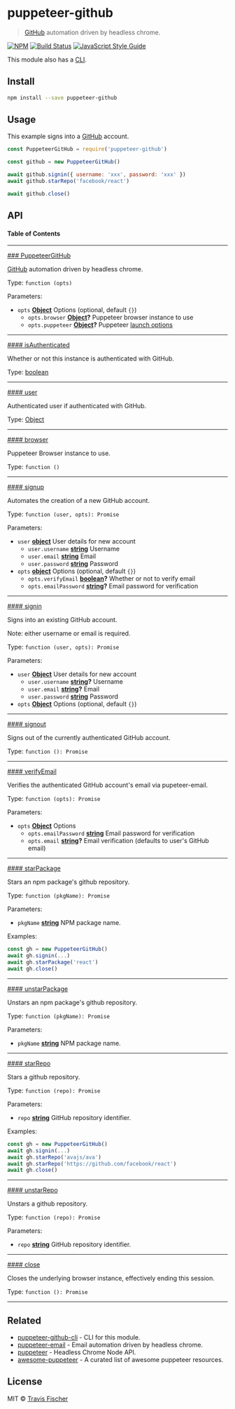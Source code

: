 # puppeteer-github

> [GitHub](https://github.com) automation driven by headless chrome.

[![NPM](https://img.shields.io/npm/v/puppeteer-github.svg)](https://www.npmjs.com/package/puppeteer-github) [![Build Status](https://travis-ci.com/transitive-bullshit/puppeteer-github.svg?branch=master)](https://travis-ci.com/transitive-bullshit/puppeteer-github) [![JavaScript Style Guide](https://img.shields.io/badge/code_style-standard-brightgreen.svg)](https://standardjs.com)

This module also has a [CLI](https://github.com/transitive-bullshit/puppeteer-github-cli).

## Install

```bash
npm install --save puppeteer-github
```

## Usage

This example signs into a [GitHub](https://github.com) account.

```js
const PuppeteerGitHub = require('puppeteer-github')

const github = new PuppeteerGitHub()

await github.signin({ username: 'xxx', password: 'xxx' })
await github.starRepo('facebook/react')

await github.close()
```

## API

<!-- Generated by documentation.js. Update this documentation by updating the source code. -->

#### Table of Contents

* * *

[### PuppeteerGitHub](https://github.com/transitive-bullshit/puppeteer-github/blob/a229dc8316b38385dd7729d586e0ae5732568c53/index.js#L20-L199 "Source code on GitHub")

[GitHub](https://github.com) automation driven by headless chrome.

Type: `function (opts)`

Parameters:

-   `opts` **[Object](https://developer.mozilla.org/docs/Web/JavaScript/Reference/Global_Objects/Object)** Options (optional, default `{}`)
    -   `opts.browser` **[Object](https://developer.mozilla.org/docs/Web/JavaScript/Reference/Global_Objects/Object)?** Puppeteer browser instance to use
    -   `opts.puppeteer` **[Object](https://developer.mozilla.org/docs/Web/JavaScript/Reference/Global_Objects/Object)?** Puppeteer [launch options](https://github.com/GoogleChrome/puppeteer/blob/master/docs/api.md#puppeteerlaunchoptions)

* * *

[#### isAuthenticated](https://github.com/transitive-bullshit/puppeteer-github/blob/a229dc8316b38385dd7729d586e0ae5732568c53/index.js#L32-L32 "Source code on GitHub")

Whether or not this instance is authenticated with GitHub.

Type: [boolean](https://developer.mozilla.org/docs/Web/JavaScript/Reference/Global_Objects/Boolean)

* * *

[#### user](https://github.com/transitive-bullshit/puppeteer-github/blob/a229dc8316b38385dd7729d586e0ae5732568c53/index.js#L39-L39 "Source code on GitHub")

Authenticated user if authenticated with GitHub.

Type: [Object](https://developer.mozilla.org/docs/Web/JavaScript/Reference/Global_Objects/Object)

* * *

[#### browser](https://github.com/transitive-bullshit/puppeteer-github/blob/a229dc8316b38385dd7729d586e0ae5732568c53/index.js#L46-L52 "Source code on GitHub")

Puppeteer Browser instance to use.

Type: `function ()`

* * *

[#### signup](https://github.com/transitive-bullshit/puppeteer-github/blob/a229dc8316b38385dd7729d586e0ae5732568c53/index.js#L66-L77 "Source code on GitHub")

Automates the creation of a new GitHub account.

Type: `function (user, opts): Promise`

Parameters:

-   `user` **[object](https://developer.mozilla.org/docs/Web/JavaScript/Reference/Global_Objects/Object)** User details for new account
    -   `user.username` **[string](https://developer.mozilla.org/docs/Web/JavaScript/Reference/Global_Objects/String)** Username
    -   `user.email` **[string](https://developer.mozilla.org/docs/Web/JavaScript/Reference/Global_Objects/String)** Email
    -   `user.password` **[string](https://developer.mozilla.org/docs/Web/JavaScript/Reference/Global_Objects/String)** Password
-   `opts` **[object](https://developer.mozilla.org/docs/Web/JavaScript/Reference/Global_Objects/Object)** Options (optional, default `{}`)
    -   `opts.verifyEmail` **[boolean](https://developer.mozilla.org/docs/Web/JavaScript/Reference/Global_Objects/Boolean)?** Whether or not to verify email
    -   `opts.emailPassword` **[string](https://developer.mozilla.org/docs/Web/JavaScript/Reference/Global_Objects/String)?** Email password for verification

* * *

[#### signin](https://github.com/transitive-bullshit/puppeteer-github/blob/a229dc8316b38385dd7729d586e0ae5732568c53/index.js#L91-L98 "Source code on GitHub")

Signs into an existing GitHub account.

Note: either username or email is required.

Type: `function (user, opts): Promise`

Parameters:

-   `user` **[Object](https://developer.mozilla.org/docs/Web/JavaScript/Reference/Global_Objects/Object)** User details for new account
    -   `user.username` **[string](https://developer.mozilla.org/docs/Web/JavaScript/Reference/Global_Objects/String)?** Username
    -   `user.email` **[string](https://developer.mozilla.org/docs/Web/JavaScript/Reference/Global_Objects/String)?** Email
    -   `user.password` **[string](https://developer.mozilla.org/docs/Web/JavaScript/Reference/Global_Objects/String)** Password
-   `opts` **[Object](https://developer.mozilla.org/docs/Web/JavaScript/Reference/Global_Objects/Object)** Options (optional, default `{}`)

* * *

[#### signout](https://github.com/transitive-bullshit/puppeteer-github/blob/a229dc8316b38385dd7729d586e0ae5732568c53/index.js#L104-L111 "Source code on GitHub")

Signs out of the currently authenticated GitHub account.

Type: `function (): Promise`

* * *

[#### verifyEmail](https://github.com/transitive-bullshit/puppeteer-github/blob/a229dc8316b38385dd7729d586e0ae5732568c53/index.js#L121-L131 "Source code on GitHub")

Verifies the authenticated GitHub account's email via pupeteer-email.

Type: `function (opts): Promise`

Parameters:

-   `opts` **[Object](https://developer.mozilla.org/docs/Web/JavaScript/Reference/Global_Objects/Object)** Options
    -   `opts.emailPassword` **[string](https://developer.mozilla.org/docs/Web/JavaScript/Reference/Global_Objects/String)** Email password for verification
    -   `opts.email` **[string](https://developer.mozilla.org/docs/Web/JavaScript/Reference/Global_Objects/String)?** Email verification (defaults to user's GitHub email)

* * *

[#### starPackage](https://github.com/transitive-bullshit/puppeteer-github/blob/a229dc8316b38385dd7729d586e0ae5732568c53/index.js#L145-L148 "Source code on GitHub")

Stars an npm package's github repository.

Type: `function (pkgName): Promise`

Parameters:

-   `pkgName` **[string](https://developer.mozilla.org/docs/Web/JavaScript/Reference/Global_Objects/String)** NPM package name.

Examples:

```javascript
const gh = new PuppeteerGitHub()
await gh.signin(...)
await gh.starPackage('react')
await gh.close()
```

* * *

[#### unstarPackage](https://github.com/transitive-bullshit/puppeteer-github/blob/a229dc8316b38385dd7729d586e0ae5732568c53/index.js#L156-L159 "Source code on GitHub")

Unstars an npm package's github repository.

Type: `function (pkgName): Promise`

Parameters:

-   `pkgName` **[string](https://developer.mozilla.org/docs/Web/JavaScript/Reference/Global_Objects/String)** NPM package name.

* * *

[#### starRepo](https://github.com/transitive-bullshit/puppeteer-github/blob/a229dc8316b38385dd7729d586e0ae5732568c53/index.js#L174-L177 "Source code on GitHub")

Stars a github repository.

Type: `function (repo): Promise`

Parameters:

-   `repo` **[string](https://developer.mozilla.org/docs/Web/JavaScript/Reference/Global_Objects/String)** GitHub repository identifier.

Examples:

```javascript
const gh = new PuppeteerGitHub()
await gh.signin(...)
await gh.starRepo('avajs/ava')
await gh.starRepo('https://github.com/facebook/react')
await gh.close()
```

* * *

[#### unstarRepo](https://github.com/transitive-bullshit/puppeteer-github/blob/a229dc8316b38385dd7729d586e0ae5732568c53/index.js#L185-L188 "Source code on GitHub")

Unstars a github repository.

Type: `function (repo): Promise`

Parameters:

-   `repo` **[string](https://developer.mozilla.org/docs/Web/JavaScript/Reference/Global_Objects/String)** GitHub repository identifier.

* * *

[#### close](https://github.com/transitive-bullshit/puppeteer-github/blob/a229dc8316b38385dd7729d586e0ae5732568c53/index.js#L195-L198 "Source code on GitHub")

Closes the underlying browser instance, effectively ending this session.

Type: `function (): Promise`

* * *

## Related

-   [puppeteer-github-cli](https://github.com/transitive-bullshit/puppeteer-github-cli) - CLI for this module.
-   [puppeteer-email](https://github.com/transitive-bullshit/puppeteer-email) - Email automation driven by headless chrome.
-   [puppeteer](https://github.com/GoogleChrome/puppeteer) - Headless Chrome Node API.
-   [awesome-puppeteer](https://github.com/transitive-bullshit/awesome-puppeteer) - A curated list of awesome puppeteer resources.

## License

MIT © [Travis Fischer](https://github.com/transitive-bullshit)
